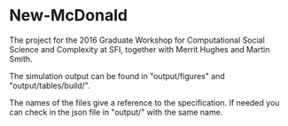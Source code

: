 # New-McDonald
The project for the 2016 Graduate Workshop for Computational Social Science and Complexity at SFI, together with Merrit Hughes and Martin Smith.

The simulation output can be found in "output/figures" and "output/tables/build/".

The names of the files give a reference to the specification. If needed you can check in the json file in "output/" with the same name.
